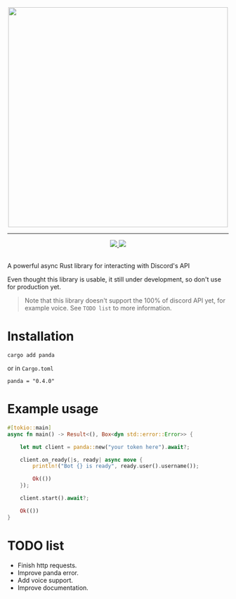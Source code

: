 <div align="center">
    <img width="500" src="https://i.postimg.cc/RhwNMHtZ/banner.png" />
</div>
<hr />
<div align="center">
    <!-- Crates version -->
    <a href="https://crates.io/crates/panda">
        <img src="https://img.shields.io/crates/v/panda?style=flat-square">
    </a>
    <!-- docs.rs -->
    <a href="https://docs.rs/panda">
        <img src="https://img.shields.io/badge/docs-online-blue?style=flat-square" />
    </a>
</div>
<br />

A powerful async Rust library for interacting with Discord's API

Even thought this library is usable, it still under development, so don't use for production yet.

> Note that this library doesn't support the 100% of discord API yet, for example voice. See `TODO list` to more information.

# Installation
```
cargo add panda
```

or in `Cargo.toml`

```
panda = "0.4.0"
```

# Example usage

```rust
#[tokio::main]
async fn main() -> Result<(), Box<dyn std::error::Error>> {

    let mut client = panda::new("your token here").await?;

    client.on_ready(|s, ready| async move {
        println!("Bot {} is ready", ready.user().username());

        Ok(())
    });

    client.start().await?;

    Ok(())
}
```

# TODO list

- Finish http requests.
- Improve panda error.
- Add voice support.
- Improve documentation.
